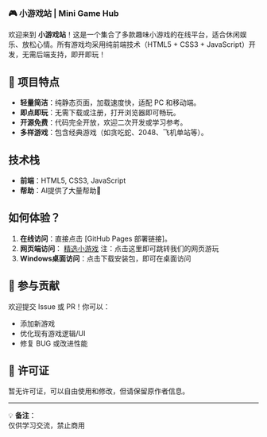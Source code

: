 ### 🎮 小游戏站 | Mini Game Hub  

欢迎来到 **小游戏站**！这是一个集合了多款趣味小游戏的在线平台，适合休闲娱乐、放松心情。所有游戏均采用纯前端技术（HTML5 + CSS3 + JavaScript）开发，无需后端支持，即开即玩！  

## 🚀 项目特点  

- **轻量简洁**：纯静态页面，加载速度快，适配 PC 和移动端。  
- **即点即玩**：无需下载或注册，打开浏览器即可畅玩。  
- **开源免费**：代码完全开放，欢迎二次开发或学习参考。  
- **多样游戏**：包含经典游戏（如贪吃蛇、2048、飞机单站等）。  


## 技术栈  

- **前端**：HTML5, CSS3, JavaScript 
- **帮助**：AI提供了大量帮助🤣

## 如何体验？  

1. **在线访问**：直接点击 [GitHub Pages 部署链接]。  
2. **网页端访问**： [精选小游戏](https://code.lifamily.dpdns.org/game) 注：点击这里即可跳转我们的网页游玩
3. **Windows桌面访问**：点击下载安装包，即可在桌面访问

## 🤝 参与贡献  

欢迎提交 Issue 或 PR！你可以：  
- 添加新游戏  
- 优化现有游戏逻辑/UI  
- 修复 BUG 或改进性能  

## 📜 许可证  

暂无许可证，可以自由使用和修改，但请保留原作者信息。  

---

💡 **备注**：  
仅供学习交流，禁止商用
